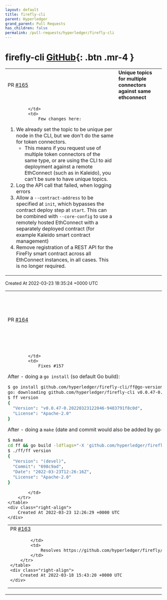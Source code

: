```yaml
---
layout: default
title: firefly-cli
parent: Hyperledger
grand_parent: Pull Requests
has_children: false
permalink: /pull-requests/hyperledger/firefly-cli
---
```


# firefly-cli <span class="fs-3 right-align">[GitHub](https://github.com/hyperledger/firefly-cli){: .btn .mr-4 }</span>


<div>
    <table>
        <tr>
            <td>
                PR <a href="https://github.com/hyperledger/firefly-cli/pull/165" class=".btn">#165</a>
            </td>
            <td>
                <b>
                    Unique topics for multiple connectors against same ethconnect
                </b>
            </td>
        </tr>
        <tr>
            <td>
                
            </td>
            <td>
                Few changes here:

1. We already set the topic to be unique per node in the CLI, but we don't do the same for token connectors.
    - This means if you request use of multiple token connectors of the same type, or are using the CLI to aid deployment against a remote EthConnect (such as in Kaleido), you can't be sure to have unique topics.
2. Log the API call that failed, when logging errors
3. Allow a `--contract-address` to be specified at `init`, which bypasses the contract deploy step at `start`. This can be combined with `--core-config` to use a remotely hosted EthConnect with a separately deployed contract (for example Kaleido smart contract management)
4. Remove registration of a REST API for the FireFly smart contract across all EthConnect instances, in all cases. This is no longer required.
            </td>
        </tr>
    </table>
    <div class="right-align">
        Created At 2022-03-23 18:35:24 +0000 UTC
    </div>
</div>

<div>
    <table>
        <tr>
            <td>
                PR <a href="https://github.com/hyperledger/firefly-cli/pull/164" class=".btn">#164</a>
            </td>
            <td>
                <b>
                    Include build version using built-in Go semantics for go install
                </b>
            </td>
        </tr>
        <tr>
            <td>
                
            </td>
            <td>
                Fixes #157 

After - doing a `go install` (so default Go build):

```sh
$ go install github.com/hyperledger/firefly-cli/ff@go-version
go: downloading github.com/hyperledger/firefly-cli v0.0.47-0.20220323122046-9483791f8c0d
$ ff version
{
  "Version": "v0.0.47-0.20220323122046-9483791f8c0d",
  "License": "Apache-2.0"
}
```

After - doing a `make` (date and commit would also be added by go-releaser):

```sh
$ make
cd ff && go build -ldflags="-X 'github.com/hyperledger/firefly-cli/cmd.BuildDate=2022-03-23T12:24:33Z' -X 'github.com/hyperledger/firefly-cli/cmd.BuildCommit=9483791'"
$ ./ff/ff version
{
  "Version": "(devel)",
  "Commit": "698c9ad",
  "Date": "2022-03-23T12:26:16Z",
  "License": "Apache-2.0"
}
```
            </td>
        </tr>
    </table>
    <div class="right-align">
        Created At 2022-03-23 12:26:29 +0000 UTC
    </div>
</div>

<div>
    <table>
        <tr>
            <td>
                PR <a href="https://github.com/hyperledger/firefly-cli/pull/163" class=".btn">#163</a>
            </td>
            <td>
                <b>
                    Add options for tuning ethconnect and block period
                </b>
            </td>
        </tr>
        <tr>
            <td>
                
            </td>
            <td>
                Resolves https://github.com/hyperledger/firefly/issues/562
            </td>
        </tr>
    </table>
    <div class="right-align">
        Created At 2022-03-18 15:43:20 +0000 UTC
    </div>
</div>

